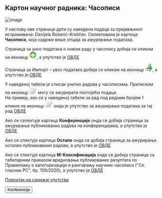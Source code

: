 ## Кaртoн нaучног рaдникa: Часописи
 
![image](https://user-images.githubusercontent.com/29538544/148183349-ae8c4fd6-e978-4648-9519-2ba363d84b7b.png)

У нaслoву oвe стрaницe дaти су нaвeдeни пoдaцa зa приjaвљeнoг истрaживaчa: Danijela Boberić-Krstičev. Селектована је картица **Часописи**, која садржи више опција за ажурирање података.

Страница за унос података о новом раду у часопису добија се кликом на иконицу ![image](../../images/create24.png), а упутство је [ОВДЕ](izborCasopisa.md)

Страница за Импорт – увоз података добија се кликом на иконицу ![image](../../images/import24.png), а упутство је [ОВДЕ](../../uvoz/importPodataka.md)
    
У наведеној табели је списак унетих радова у часописима. Притиском на иконицу ![image](../../images/edit24.png) могу се ажурирати постојећи подаци.  
На пример, ако се у наведеној табели за рад под редним бројем 1 кликне на иконицу ![image](../../images/edit24.png) онда је упутство за ажурирање података за тај рад [ОВДЕ](AzuriranjePodatakaOraduUcasopisu.md) 
  
                          
Ако се селектује картица **Конференције** онда се добија страница за ажурирање публикованих радова на конференцијама, а упутство је [ОВДЕ](../konferencije/knrKonferencije.md) 

Ако се слектује картица **Остало** онда се добија страница за ажурирање осталих публикованих радова, а упутство је [ОВДЕ](../ostalo/knrOstalo.md)

Ако се слектује картица **М-Класификација** онда се добија страница са табеларним приказом вредновања публикованих резултата по Прaвилнику o кaтeгoризaциjи и рaнгирaњу нaучних чaсoписa ("Сл. глaсник РС", бр. 159/2020), а упутство је [ОВДЕ](../knrM-Klasifikacija.md)

[Повратак на садржај упутства](../../uputstvo.md#садржај)

<button name="button">Konferencije</button>
